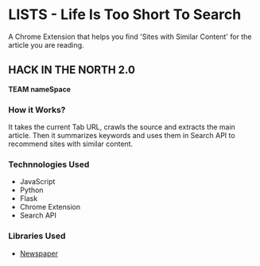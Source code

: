 # LISTS - Life Is Too Short To Search

A Chrome Extension that helps you find 'Sites with Similar Content' for the article you are reading.

## HACK IN THE NORTH 2.0

**TEAM
nameSpace**


### How it Works?
It takes the current Tab URL, crawls the source and extracts the main article. Then it summarizes keywords and uses them in Search API to recommend sites with similar content.


### Technnologies Used
- JavaScript
- Python
- Flask
- Chrome Extension
- Search API


### Libraries Used
- [Newspaper](https://github.com/codelucas/newspaper/)
